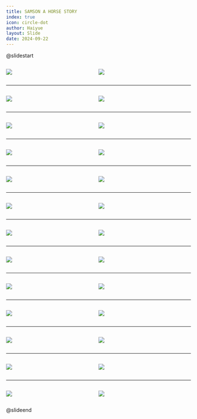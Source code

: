 ```yaml
---
title: SAMSON A HORSE STORY
index: true
icon: circle-dot
author: Haiyue
layout: Slide
date: 2024-09-22
---
```

 
@slidestart

<div style="display:flex">
<div style="flex:1">

![](https://raw.githubusercontent.com/yclord/reading/refs/heads/master/english/Level-U/SAMSON%20A%20HORSE%20STORY/001.webp)
</div>
<div style="flex:1">

![](https://raw.githubusercontent.com/yclord/reading/refs/heads/master/english/Level-U/SAMSON%20A%20HORSE%20STORY/002.webp)
</div>
</div>

---

<div style="display:flex">
<div style="flex:1">

![](https://raw.githubusercontent.com/yclord/reading/refs/heads/master/english/Level-U/SAMSON%20A%20HORSE%20STORY/003.webp)
</div>
<div style="flex:1">

![](https://raw.githubusercontent.com/yclord/reading/refs/heads/master/english/Level-U/SAMSON%20A%20HORSE%20STORY/004.webp)
</div>
</div>

---

<div style="display:flex">
<div style="flex:1">

![](https://raw.githubusercontent.com/yclord/reading/refs/heads/master/english/Level-U/SAMSON%20A%20HORSE%20STORY/005.webp)
</div>
<div style="flex:1">

![](https://raw.githubusercontent.com/yclord/reading/refs/heads/master/english/Level-U/SAMSON%20A%20HORSE%20STORY/006.webp)
</div>
</div>

---

<div style="display:flex">
<div style="flex:1">

![](https://raw.githubusercontent.com/yclord/reading/refs/heads/master/english/Level-U/SAMSON%20A%20HORSE%20STORY/007.webp)
</div>
<div style="flex:1">

![](https://raw.githubusercontent.com/yclord/reading/refs/heads/master/english/Level-U/SAMSON%20A%20HORSE%20STORY/008.webp)
</div>
</div>

---

<div style="display:flex">
<div style="flex:1">

![](https://raw.githubusercontent.com/yclord/reading/refs/heads/master/english/Level-U/SAMSON%20A%20HORSE%20STORY/009.webp)
</div>
<div style="flex:1">

![](https://raw.githubusercontent.com/yclord/reading/refs/heads/master/english/Level-U/SAMSON%20A%20HORSE%20STORY/010.webp)
</div>
</div>

---

<div style="display:flex">
<div style="flex:1">

![](https://raw.githubusercontent.com/yclord/reading/refs/heads/master/english/Level-U/SAMSON%20A%20HORSE%20STORY/011.webp)
</div>
<div style="flex:1">

![](https://raw.githubusercontent.com/yclord/reading/refs/heads/master/english/Level-U/SAMSON%20A%20HORSE%20STORY/012.webp)
</div>
</div>

---

<div style="display:flex">
<div style="flex:1">

![](https://raw.githubusercontent.com/yclord/reading/refs/heads/master/english/Level-U/SAMSON%20A%20HORSE%20STORY/013.webp)
</div>
<div style="flex:1">

![](https://raw.githubusercontent.com/yclord/reading/refs/heads/master/english/Level-U/SAMSON%20A%20HORSE%20STORY/014.webp)
</div>
</div>

---

<div style="display:flex">
<div style="flex:1">

![](https://raw.githubusercontent.com/yclord/reading/refs/heads/master/english/Level-U/SAMSON%20A%20HORSE%20STORY/015.webp)
</div>
<div style="flex:1">

![](https://raw.githubusercontent.com/yclord/reading/refs/heads/master/english/Level-U/SAMSON%20A%20HORSE%20STORY/016.webp)
</div>
</div>

---

<div style="display:flex">
<div style="flex:1">

![](https://raw.githubusercontent.com/yclord/reading/refs/heads/master/english/Level-U/SAMSON%20A%20HORSE%20STORY/017.webp)
</div>
<div style="flex:1">

![](https://raw.githubusercontent.com/yclord/reading/refs/heads/master/english/Level-U/SAMSON%20A%20HORSE%20STORY/018.webp)
</div>
</div>

---

<div style="display:flex">
<div style="flex:1">

![](https://raw.githubusercontent.com/yclord/reading/refs/heads/master/english/Level-U/SAMSON%20A%20HORSE%20STORY/019.webp)
</div>
<div style="flex:1">

![](https://raw.githubusercontent.com/yclord/reading/refs/heads/master/english/Level-U/SAMSON%20A%20HORSE%20STORY/020.webp)
</div>
</div>

---

<div style="display:flex">
<div style="flex:1">

![](https://raw.githubusercontent.com/yclord/reading/refs/heads/master/english/Level-U/SAMSON%20A%20HORSE%20STORY/021.webp)
</div>
<div style="flex:1">

![](https://raw.githubusercontent.com/yclord/reading/refs/heads/master/english/Level-U/SAMSON%20A%20HORSE%20STORY/022.webp)
</div>
</div>

---

<div style="display:flex">
<div style="flex:1">

![](https://raw.githubusercontent.com/yclord/reading/refs/heads/master/english/Level-U/SAMSON%20A%20HORSE%20STORY/023.webp)
</div>
<div style="flex:1">

![](https://raw.githubusercontent.com/yclord/reading/refs/heads/master/english/Level-U/SAMSON%20A%20HORSE%20STORY/024.webp)
</div>
</div>

---

<div style="display:flex">
<div style="flex:1">

![](https://raw.githubusercontent.com/yclord/reading/refs/heads/master/english/Level-U/SAMSON%20A%20HORSE%20STORY/025.webp)
</div>
<div style="flex:1">

![](https://raw.githubusercontent.com/yclord/reading/refs/heads/master/english/Level-U/SAMSON%20A%20HORSE%20STORY/026.webp)
</div>
</div>

@slideend